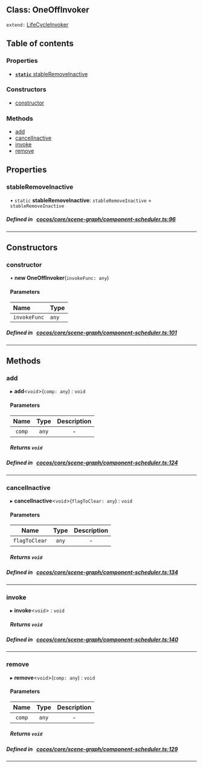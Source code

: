 
## Class: OneOffInvoker


`extend:`
[LifeCycleInvoker](docs/en/scene-graph/Class/LifeCycleInvoker.md)









<div class="table-of-content">
<h2>Table of contents</h2>


### Properties

- [ **`static`**  stableRemoveInactive](#stableRemoveInactive)

### Constructors

- [ constructor](#constructor)

### Methods

- [ add](#add)
- [ cancelInactive](#cancelInactive)
- [ invoke](#invoke)
- [ remove](#remove)
</div>

## Properties


### stableRemoveInactive
<div style="margin-left: 10px;">




• `static` **stableRemoveInactive**:
`stableRemoveInactive`  = `stableRemoveInactive`
</div>

##### Defined in &nbsp;   [cocos/core/scene-graph/component-scheduler.ts:96](https://github.com/cocos-creator/engine/blob/c7bf6b8a9/cocos/core/scene-graph/component-scheduler.ts#L96)&nbsp;


___

<!---->
## Constructors


### constructor
<div style="margin-left: 10px;">

• **new OneOffInvoker**(`invokeFunc: any`)

#### Parameters

| Name | Type |
| :------ | :------ |
| `invokeFunc` | `any` |
</div>

##### Defined in &nbsp;   [cocos/core/scene-graph/component-scheduler.ts:101](https://github.com/cocos-creator/engine/blob/c7bf6b8a9/cocos/core/scene-graph/component-scheduler.ts#L101)&nbsp;


---

<!---->
## Methods

### add

<div style="margin-left: 10px;">

▸   **add**<`void`\>(`comp: any`) : `void`



#### Parameters

| Name | Type | Description |
| :------: | :------: | :------: |
| `comp` | `any` | - |


##### Returns `void`
</div>

##### Defined in &nbsp;   [cocos/core/scene-graph/component-scheduler.ts:124](https://github.com/cocos-creator/engine/blob/c7bf6b8a9/cocos/core/scene-graph/component-scheduler.ts#L124)&nbsp;
___
### cancelInactive

<div style="margin-left: 10px;">

▸   **cancelInactive**<`void`\>(`flagToClear: any`) : `void`



#### Parameters

| Name | Type | Description |
| :------: | :------: | :------: |
| `flagToClear` | `any` | - |


##### Returns `void`
</div>

##### Defined in &nbsp;   [cocos/core/scene-graph/component-scheduler.ts:134](https://github.com/cocos-creator/engine/blob/c7bf6b8a9/cocos/core/scene-graph/component-scheduler.ts#L134)&nbsp;
___
### invoke

<div style="margin-left: 10px;">

▸   **invoke**<`void`\> : `void`




##### Returns `void`
</div>

##### Defined in &nbsp;   [cocos/core/scene-graph/component-scheduler.ts:140](https://github.com/cocos-creator/engine/blob/c7bf6b8a9/cocos/core/scene-graph/component-scheduler.ts#L140)&nbsp;
___
### remove

<div style="margin-left: 10px;">

▸   **remove**<`void`\>(`comp: any`) : `void`



#### Parameters

| Name | Type | Description |
| :------: | :------: | :------: |
| `comp` | `any` | - |


##### Returns `void`
</div>

##### Defined in &nbsp;   [cocos/core/scene-graph/component-scheduler.ts:129](https://github.com/cocos-creator/engine/blob/c7bf6b8a9/cocos/core/scene-graph/component-scheduler.ts#L129)&nbsp;
___
<!---->



